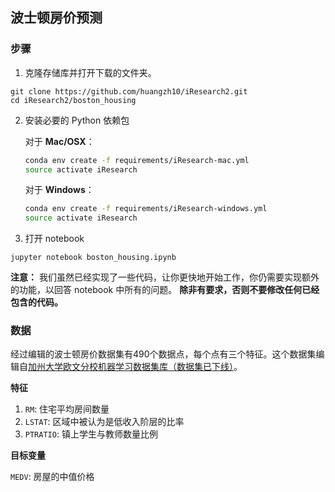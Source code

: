 ## 波士顿房价预测

### 步骤

1. 克隆存储库并打开下载的文件夹。

 ```	
git clone https://github.com/huangzh10/iResearch2.git
cd iResearch2/boston_housing
```

2. 安装必要的 Python 依赖包


	对于 __Mac/OSX__：
	
	```bash
	conda env create -f requirements/iResearch-mac.yml
	source activate iResearch
	```

	对于 __Windows__：
	
	```bash
	conda env create -f requirements/iResearch-windows.yml
	source activate iResearch
	```
3. 打开 notebook

 ```
jupyter notebook boston_housing.ipynb
```

__注意：__ 我们虽然已经实现了一些代码，让你更快地开始工作，你仍需要实现额外的功能，以回答 notebook 中所有的问题。
__除非有要求，否则不要修改任何已经包含的代码。__

### 数据

经过编辑的波士顿房价数据集有490个数据点，每个点有三个特征。这个数据集编辑自[加州大学欧文分校机器学习数据集库（数据集已下线）](https://archive.ics.uci.edu/ml/datasets.html)。

**特征**

1. `RM`: 住宅平均房间数量
2. `LSTAT`: 区域中被认为是低收入阶层的比率
3. `PTRATIO`: 镇上学生与教师数量比例

**目标变量**

`MEDV`: 房屋的中值价格

